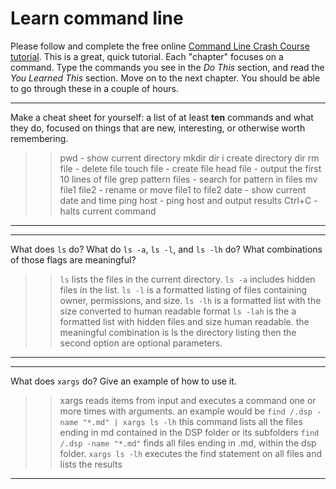 # Learn command line

Please follow and complete the free online [Command Line Crash Course
tutorial](http://cli.learncodethehardway.org/book/). This is a great,
quick tutorial. Each "chapter" focuses on a command. Type the commands
you see in the _Do This_ section, and read the _You Learned This_
section. Move on to the next chapter. You should be able to go through
these in a couple of hours.


---

Make a cheat sheet for yourself: a list of at least **ten** commands and what they do, focused on things that are new, interesting, or otherwise worth remembering.

> > pwd - show current directory
mkdir dir i create directory dir
rm file - delete file
touch file - create file
head file - output the first 10 lines of file
grep pattern files - search for pattern in files
mv file1 file2 - rename or move file1 to file2
date - show current date and time
ping host - ping host and output results
Ctrl+C - halts current command


---


---

What does `ls` do? What do `ls -a`, `ls -l`, and `ls -lh` do? What combinations of those flags are meaningful?

> > `ls` lists the files in the current directory. `ls -a` includes hidden files in the list.
`ls -l` is a formatted listing of files containing owner, permissions, and size.
`ls -lh` is a formatted list with the size converted to human readable format
`ls -lah` is the a formatted list with hidden files and size human readable.
the meaningful combination is ls the directory listing then the second option are optional parameters.

---


---

What does `xargs` do? Give an example of how to use it.

> > xargs reads items from input and executes a command one or more times with arguments.
an example would be `find /.dsp -name "*.md" | xargs ls -lh`
this command lists all the files ending in md contained in the DSP folder or its subfolders
`find /.dsp -name "*.md"` finds all files ending in .md, within the dsp folder.
`xargs ls -lh` executes the find statement on all files and lists the results
---

